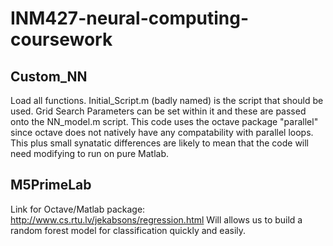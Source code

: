 # INM427-neural-computing-coursework

## Custom_NN
Load all functions.
Initial_Script.m (badly named) is the script that should be used.
Grid Search Parameters can be set within it and these are passed onto the NN_model.m script.
This code uses the octave package "parallel" since octave does not natively have any compatability with parallel loops.
This plus small synatatic differences are likely to mean that the code will need modifying to run on pure Matlab.

## M5PrimeLab
Link for Octave/Matlab package: http://www.cs.rtu.lv/jekabsons/regression.html 
Will allows us to build a random forest model for classification quickly and easily.

